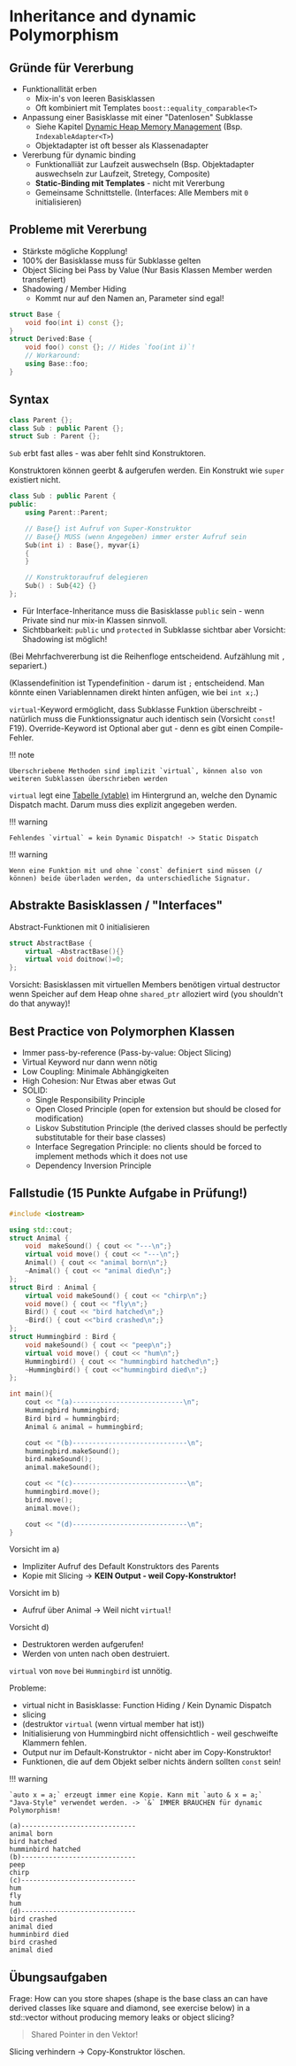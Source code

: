 # Inheritance and dynamic Polymorphism

## Gründe für Vererbung

* Funktionallität erben
    * Mix-in's von leeren Basisklassen
    * Oft kombiniert mit Templates `boost::equality_comparable<T>`
* Anpassung einer Basisklasse mit einer "Datenlosen" Subklasse
    * Siehe Kapitel [Dynamic Heap Memory Management](heap.html) (Bsp. `IndexableAdapter<T>`)
    * Objektadapter ist oft besser als Klassenadapter
* Vererbung für dynamic binding
    * Funktionalliät zur Laufzeit auswechseln (Bsp. Objektadapter auswechseln zur Laufzeit, Stretegy, Composite)
    * **Static-Binding mit Templates** - nicht mit Vererbung
    * Gemeinsame Schnittstelle. (Interfaces: Alle Members mit `0` initialisieren)

## Probleme mit Vererbung

* Stärkste mögliche Kopplung!
* 100% der Basisklasse muss für Subklasse gelten
* Object Slicing bei Pass by Value (Nur Basis Klassen Member werden transferiert)
* Shadowing / Member Hiding
    * Kommt nur auf den Namen an, Parameter sind egal!

```c++
struct Base {
    void foo(int i) const {};
}
struct Derived:Base {
    void foo() const {}; // Hides `foo(int i)`!
    // Workaround:
    using Base::foo;
}
```

## Syntax
```c++
class Parent {};
class Sub : public Parent {};
struct Sub : Parent {};
```

`Sub` erbt fast alles - was aber fehlt sind Konstruktoren.

Konstruktoren können geerbt & aufgerufen werden. Ein Konstrukt wie `super` existiert nicht.

```c++
class Sub : public Parent {
public:
    using Parent::Parent;

    // Base{} ist Aufruf von Super-Konstruktor
    // Base{} MUSS (wenn Angegeben) immer erster Aufruf sein
    Sub(int i) : Base{}, myvar{i}
    {
    }

    // Konstruktoraufruf delegieren
    Sub() : Sub{42} {}
};
```

* Für Interface-Inheritance muss die Basisklasse `public` sein - wenn Private sind nur mix-in Klassen sinnvoll.
* Sichtbbarkeit: `public` und `protected` in Subklasse sichtbar aber Vorsicht: Shadowing ist möglich!


(Bei Mehrfachvererbung ist die Reihenfloge entscheidend. Aufzählung mit `,` separiert.)

(Klassendefinition ist Typendefinition - darum ist `;` entscheidend. Man könnte einen Variablennamen direkt hinten anfügen, wie bei `int x;`.)

`virtual`-Keyword ermöglicht, dass Subklasse Funktion überschreibt - natürlich muss die Funktionssignatur auch identisch sein (Vorsicht `const`! F19). Override-Keyword ist Optional aber gut - denn es gibt einen Compile-Fehler. 

!!! note

    Überschriebene Methoden sind implizit `virtual`, können also von weiteren Subklassen überschrieben werden

`virtual` legt eine [Tabelle (vtable)](https://de.wikipedia.org/wiki/Tabelle_virtueller_Methoden) im Hintergrund an, welche den Dynamic Dispatch macht. Darum muss dies explizit angegeben werden.


!!! warning

    Fehlendes `virtual` = kein Dynamic Dispatch! -> Static Dispatch

!!! warning

    Wenn eine Funktion mit und ohne `const` definiert sind müssen (/ können) beide überladen werden, da unterschiedliche Signatur.
    

## Abstrakte Basisklassen / "Interfaces"
Abstract-Funktionen mit 0 initialisieren

```c++
struct AbstractBase {
    virtual ~AbstractBase(){}
    virtual void doitnow()=0;
};
``` 

Vorsicht: Basisklassen mit virtuellen Members benötigen virtual destructor wenn Speicher auf dem Heap ohne `shared_ptr` alloziert wird (you shouldn't do that anyway)!

## Best Practice von Polymorphen Klassen

* Immer pass-by-reference (Pass-by-value: Object Slicing)
* Virtual Keyword nur dann wenn nötig
* Low Coupling: Minimale Abhängigkeiten
* High Cohesion: Nur Etwas aber etwas Gut
* SOLID:
    * Single Responsibility Principle
    * Open Closed Principle (open for extension but should be closed for modification)
    * Liskov Substitution Principle (the derived classes should be perfectly substitutable for their base classes)
    * Interface Segregation Principle: no clients should be forced to implement methods which it does not use
    * Dependency Inversion Principle

## Fallstudie (15 Punkte Aufgabe in Prüfung!)

```c++
#include <iostream>

using std::cout;
struct Animal {
    void  makeSound() { cout << "---\n";}
    virtual void move() { cout << "---\n";}
    Animal() { cout << "animal born\n";}
    ~Animal() { cout << "animal died\n";}
};
struct Bird : Animal {
    virtual void makeSound() { cout << "chirp\n";}
    void move() { cout << "fly\n";}
    Bird() { cout << "bird hatched\n";}
    ~Bird() { cout <<"bird crashed\n";}
};
struct Hummingbird : Bird {
    void makeSound() { cout << "peep\n";}
    virtual void move() { cout << "hum\n";}
    Hummingbird() { cout << "hummingbird hatched\n";}
    ~Hummingbird() { cout <<"hummingbird died\n";}
};

int main(){
    cout << "(a)----------------------------\n";
    Hummingbird hummingbird;
    Bird bird = hummingbird;
    Animal & animal = hummingbird;

    cout << "(b)-----------------------------\n";
    hummingbird.makeSound();
    bird.makeSound();
    animal.makeSound();

    cout << "(c)-----------------------------\n";
    hummingbird.move();
    bird.move();
    animal.move();

    cout << "(d)-----------------------------\n";
}

```

Vorsicht im a)

* Impliziter Aufruf des Default Konstruktors des Parents
* Kopie mit Slicing -> **KEIN Output - weil Copy-Konstruktor!**

Vorsicht im b)

* Aufruf über Animal -> Weil nicht `virtual`!

Vorsicht d)

* Destruktoren werden aufgerufen!
* Werden von unten nach oben destruiert.


`virtual` von `move` bei `Hummingbird` ist unnötig.

Probleme:

* virtual nicht in Basisklasse: Function Hiding / Kein Dynamic Dispatch
* slicing
* (destruktor `virtual` (wenn virtual member hat ist))
* Initialisierung von Hummingbird nicht offensichtlich - weil geschweifte Klammern fehlen.
* Output nur im Default-Konstruktor - nicht aber im Copy-Konstruktor!
* Funktionen, die auf dem Objekt selber nichts ändern sollten `const` sein!

!!! warning

    `auto x = a;` erzeugt immer eine Kopie. Kann mit `auto & x = a;` "Java-Style" verwendet werden. -> `&` IMMER BRAUCHEN für dynamic Polymorphism!


```
(a)-----------------------------
animal born
bird hatched
humminbird hatched
(b)-----------------------------
peep
chirp
(c)-----------------------------
hum
fly
hum
(d)-----------------------------
bird crashed
animal died
humminbird died
bird crashed
animal died
```

## Übungsaufgaben

Frage:
How can you store shapes (shape is the base class an can have derived classes like square and diamond, see exercise below) in a std::vector without producing memory leaks or object slicing?
 > Shared Pointer in den Vektor!

Slicing verhindern → Copy-Konstruktor löschen.
